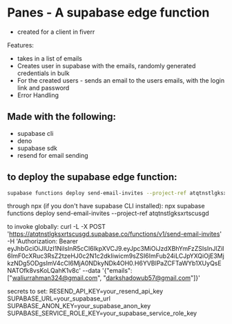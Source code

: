 # Panes - A supabase edge function

- created for a client in fiverr


Features:
- takes in a list of emails
- Creates user in supabase with the emails, randomly generated credentials in bulk
- For the created users - sends an email to the users emails, with the login link and password
- Error Handling 

## Made with the following:

- supabase cli
- deno
- supabase sdk
- resend for email sending

## to deploy the supabase edge function:
```bash
supabase functions deploy send-email-invites --project-ref atqtnstlgksxrtscusgd
```


through npx (if you don't have supabase CLI installed):
npx supabase functions deploy send-email-invites --project-ref atqtnstlgksxrtscusgd

to invoke globally:
curl -L -X POST 'https://atqtnstlgksxrtscusgd.supabase.co/functions/v1/send-email-invites' -H 'Authorization: Bearer eyJhbGciOiJIUzI1NiIsInR5cCI6IkpXVCJ9.eyJpc3MiOiJzdXBhYmFzZSIsInJlZiI6ImF0cXRuc3RsZ2tzeHJ0c2N1c2dkIiwicm9sZSI6ImFub24iLCJpYXQiOjE3MjkzNDg5ODgsImV4cCI6MjA0NDkyNDk4OH0.H6YVBlPaZCFTaWYb1XUyQsENATOfk8vsKoLQahK1v8c'    --data '{"emails": ["waliurrahman324@gmail.com", "darkshadowub57@gmail.com"]}'

secrets to set:
RESEND_API_KEY=your_resend_api_key
SUPABASE_URL=your_supabase_url
SUPABASE_ANON_KEY=your_supabase_anon_key
SUPABASE_SERVICE_ROLE_KEY=your_supabase_service_role_key
